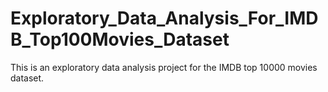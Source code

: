 # Exploratory_Data_Analysis_For_IMDB_Top100Movies_Dataset
This is an exploratory data analysis project for the IMDB top 10000 movies dataset. 
